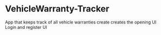 # VehicleWarranty-Tracker
App that keeps track of all vehicle warranties
create creates the opening UI Login and register UI
